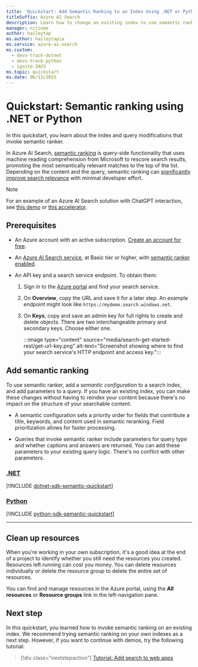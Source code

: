 ```yaml
---
title: 'Quickstart: Add Semantic Ranking to an Index Using .NET or Python'
titleSuffix: Azure AI Search
description: Learn how to change an existing index to use semantic ranker, which helps rescore search results and promote the most semantically relevant matches.
manager: nitinme
author: haileytap
ms.author: haileytapia
ms.service: azure-ai-search
ms.custom:
  - devx-track-dotnet
  - devx-track-python
  - ignite-2023
ms.topic: quickstart
ms.date: 06/13/2025
---
```


# Quickstart: Semantic ranking using .NET or Python

In this quickstart, you learn about the index and query modifications that invoke semantic ranker.

In Azure AI Search, [semantic ranking](semantic-search-overview.md) is query-side functionality that uses machine reading comprehension from Microsoft to rescore search results, promoting the most semantically relevant matches to the top of the list. Depending on the content and the query, semantic ranking can [significantly improve search relevance](https://techcommunity.microsoft.com/t5/azure-ai-services-blog/azure-cognitive-search-outperforming-vector-search-with-hybrid/ba-p/3929167) with minimal developer effort.

> [!NOTE]
> For an example of an Azure AI Search solution with ChatGPT interaction, see [this demo](https://github.com/Azure-Samples/azure-search-openai-demo/blob/main/README.md) or [this accelerator](https://github.com/Azure-Samples/chat-with-your-data-solution-accelerator).

## Prerequisites

+ An Azure account with an active subscription. [Create an account for free](https://azure.microsoft.com/free/?WT.mc_id=A261C142F).

+ An [Azure AI Search service](search-create-service-portal.md), at Basic tier or higher, with [semantic ranker enabled](semantic-how-to-enable-disable.md).

+ An API key and a search service endpoint. To obtain them:

  1. Sign in to the [Azure portal](https://portal.azure.com) and find your search service.

  1. On **Overview**, copy the URL and save it for a later step. An example endpoint might look like `https://mydemo.search.windows.net`.

  1. On **Keys**, copy and save an admin key for full rights to create and delete objects. There are two interchangeable primary and secondary keys. Choose either one.

     :::image type="content" source="media/search-get-started-rest/get-url-key.png" alt-text="Screenshot showing where to find your search service's HTTP endpoint and access key.":::

## Add semantic ranking

To use semantic ranker, add a *semantic configuration* to a search index, and add parameters to a query. If you have an existing index, you can make these changes without having to reindex your content because there's no impact on the structure of your searchable content.

+ A semantic configuration sets a priority order for fields that contribute a title, keywords, and content used in semantic reranking. Field prioritization allows for faster processing.

+ Queries that invoke semantic ranker include parameters for query type and whether captions and answers are returned. You can add these parameters to your existing query logic. There's no conflict with other parameters.

### [**.NET**](#tab/dotnet)

[!INCLUDE [dotnet-sdk-semantic-quickstart](includes/quickstarts/dotnet-semantic.md)]

### [**Python**](#tab/python)

[!INCLUDE [python-sdk-semantic-quickstart](includes/quickstarts/python-semantic.md)]

---

## Clean up resources

When you're working in your own subscription, it's a good idea at the end of a project to identify whether you still need the resources you created. Resources left running can cost you money. You can delete resources individually or delete the resource group to delete the entire set of resources.

You can find and manage resources in the Azure portal, using the **All resources** or **Resource groups** link in the left-navigation pane.

## Next step

In this quickstart, you learned how to invoke semantic ranking on an existing index. We recommend trying semantic ranking on your own indexes as a next step. However, if you want to continue with demos, try the following tutorial:

> [!div class="nextstepaction"]
> [Tutorial: Add search to web apps](tutorial-csharp-overview.md)
